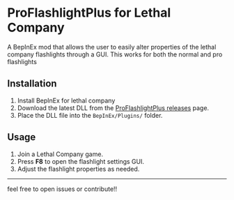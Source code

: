# ProFlashlightPlus for Lethal Company

A BepInEx mod that allows the user to easily alter properties of the lethal company flashlights through a GUI.
This works for both the normal and pro flashlights
## Installation

1. Install BepInEx for lethal company
2. Download the latest DLL from the [ProFlashlightPlus releases](https://github.com/vegemike/ProFlashlightPlus/releases/latest) page.
3. Place the DLL file into the `BepInEx/Plugins/` folder.

## Usage

1. Join a Lethal Company game.
2. Press **F8** to open the flashlight settings GUI.
3. Adjust the flashlight properties as needed.

---

feel free to open issues or contribute!!
